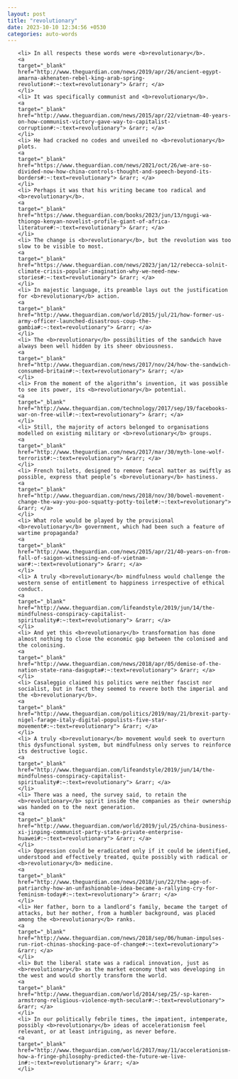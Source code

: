 ```yaml
---
layout: post
title: "revolutionary"
date: 2023-10-10 12:34:56 +0530
categories: auto-words
---
```

<ol>

    <li> In all respects these words were <b>revolutionary</b>.
    <a 
    target="_blank" 
    href="http://www.theguardian.com/news/2019/apr/26/ancient-egypt-amarna-akhenaten-rebel-king-arab-spring-revolution#:~:text=revolutionary"> &rarr; </a>
    </li>
    <li> It was specifically communist and <b>revolutionary</b>.
    <a 
    target="_blank" 
    href="http://www.theguardian.com/news/2015/apr/22/vietnam-40-years-on-how-communist-victory-gave-way-to-capitalist-corruption#:~:text=revolutionary"> &rarr; </a>
    </li>
    <li> He had cracked no codes and unveiled no <b>revolutionary</b> plots.
    <a 
    target="_blank" 
    href="https://www.theguardian.com/news/2021/oct/26/we-are-so-divided-now-how-china-controls-thought-and-speech-beyond-its-borders#:~:text=revolutionary"> &rarr; </a>
    </li>
    <li> Perhaps it was that his writing became too radical and <b>revolutionary</b>.
    <a 
    target="_blank" 
    href="https://www.theguardian.com/books/2023/jun/13/ngugi-wa-thiongo-kenyan-novelist-profile-giant-of-africa-literature#:~:text=revolutionary"> &rarr; </a>
    </li>
    <li> The change is <b>revolutionary</b>, but the revolution was too slow to be visible to most.
    <a 
    target="_blank" 
    href="https://www.theguardian.com/news/2023/jan/12/rebecca-solnit-climate-crisis-popular-imagination-why-we-need-new-stories#:~:text=revolutionary"> &rarr; </a>
    </li>
    <li> In majestic language, its preamble lays out the justification for <b>revolutionary</b> action.
    <a 
    target="_blank" 
    href="http://www.theguardian.com/world/2015/jul/21/how-former-us-army-officer-launched-disastrous-coup-the-gambia#:~:text=revolutionary"> &rarr; </a>
    </li>
    <li> The <b>revolutionary</b> possibilities of the sandwich have always been well hidden by its sheer obviousness.
    <a 
    target="_blank" 
    href="http://www.theguardian.com/news/2017/nov/24/how-the-sandwich-consumed-britain#:~:text=revolutionary"> &rarr; </a>
    </li>
    <li> From the moment of the algorithm’s invention, it was possible to see its power, its <b>revolutionary</b> potential.
    <a 
    target="_blank" 
    href="http://www.theguardian.com/technology/2017/sep/19/facebooks-war-on-free-will#:~:text=revolutionary"> &rarr; </a>
    </li>
    <li> Still, the majority of actors belonged to organisations modelled on existing military or <b>revolutionary</b> groups.
    <a 
    target="_blank" 
    href="http://www.theguardian.com/news/2017/mar/30/myth-lone-wolf-terrorist#:~:text=revolutionary"> &rarr; </a>
    </li>
    <li> French toilets, designed to remove faecal matter as swiftly as possible, express that people’s <b>revolutionary</b> hastiness.
    <a 
    target="_blank" 
    href="http://www.theguardian.com/news/2018/nov/30/bowel-movement-change-the-way-you-poo-squatty-potty-toilet#:~:text=revolutionary"> &rarr; </a>
    </li>
    <li> What role would be played by the provisional <b>revolutionary</b> government, which had been such a feature of wartime propaganda?
    <a 
    target="_blank" 
    href="http://www.theguardian.com/news/2015/apr/21/40-years-on-from-fall-of-saigon-witnessing-end-of-vietnam-war#:~:text=revolutionary"> &rarr; </a>
    </li>
    <li> A truly <b>revolutionary</b> mindfulness would challenge the western sense of entitlement to happiness irrespective of ethical conduct.
    <a 
    target="_blank" 
    href="http://www.theguardian.com/lifeandstyle/2019/jun/14/the-mindfulness-conspiracy-capitalist-spirituality#:~:text=revolutionary"> &rarr; </a>
    </li>
    <li> And yet this <b>revolutionary</b> transformation has done almost nothing to close the economic gap between the colonised and the colonising.
    <a 
    target="_blank" 
    href="http://www.theguardian.com/news/2018/apr/05/demise-of-the-nation-state-rana-dasgupta#:~:text=revolutionary"> &rarr; </a>
    </li>
    <li> Casaleggio claimed his politics were neither fascist nor socialist, but in fact they seemed to revere both the imperial and the <b>revolutionary</b>.
    <a 
    target="_blank" 
    href="http://www.theguardian.com/politics/2019/may/21/brexit-party-nigel-farage-italy-digital-populists-five-star-movement#:~:text=revolutionary"> &rarr; </a>
    </li>
    <li> A truly <b>revolutionary</b> movement would seek to overturn this dysfunctional system, but mindfulness only serves to reinforce its destructive logic.
    <a 
    target="_blank" 
    href="http://www.theguardian.com/lifeandstyle/2019/jun/14/the-mindfulness-conspiracy-capitalist-spirituality#:~:text=revolutionary"> &rarr; </a>
    </li>
    <li> There was a need, the survey said, to retain the <b>revolutionary</b> spirit inside the companies as their ownership was handed on to the next generation.
    <a 
    target="_blank" 
    href="http://www.theguardian.com/world/2019/jul/25/china-business-xi-jinping-communist-party-state-private-enterprise-huawei#:~:text=revolutionary"> &rarr; </a>
    </li>
    <li> Oppression could be eradicated only if it could be identified, understood and effectively treated, quite possibly with radical or <b>revolutionary</b> medicine.
    <a 
    target="_blank" 
    href="http://www.theguardian.com/news/2018/jun/22/the-age-of-patriarchy-how-an-unfashionable-idea-became-a-rallying-cry-for-feminism-today#:~:text=revolutionary"> &rarr; </a>
    </li>
    <li> Her father, born to a landlord’s family, became the target of attacks, but her mother, from a humbler background, was placed among the <b>revolutionary</b> ranks.
    <a 
    target="_blank" 
    href="http://www.theguardian.com/news/2018/sep/06/human-impulses-run-riot-chinas-shocking-pace-of-change#:~:text=revolutionary"> &rarr; </a>
    </li>
    <li> But the liberal state was a radical innovation, just as <b>revolutionary</b> as the market economy that was developing in the west and would shortly transform the world.
    <a 
    target="_blank" 
    href="http://www.theguardian.com/world/2014/sep/25/-sp-karen-armstrong-religious-violence-myth-secular#:~:text=revolutionary"> &rarr; </a>
    </li>
    <li> In our politically febrile times, the impatient, intemperate, possibly <b>revolutionary</b> ideas of accelerationism feel relevant, or at least intriguing, as never before.
    <a 
    target="_blank" 
    href="http://www.theguardian.com/world/2017/may/11/accelerationism-how-a-fringe-philosophy-predicted-the-future-we-live-in#:~:text=revolutionary"> &rarr; </a>
    </li>